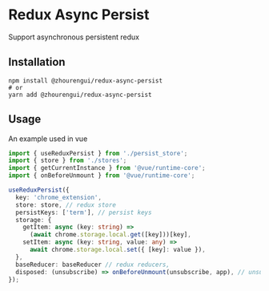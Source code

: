 # Redux Async Persist

Support asynchronous persistent redux

## Installation

```
npm install @zhourengui/redux-async-persist
# or
yarn add @zhourengui/redux-async-persist
```

## Usage

An example used in vue

```ts
import { useReduxPersist } from './persist_store';
import { store } from './stores';
import { getCurrentInstance } from '@vue/runtime-core';
import { onBeforeUnmount } from '@vue/runtime-core';

useReduxPersist({
  key: 'chrome_extension',
  store: store, // redux store
  persistKeys: ['term'], // persist keys
  storage: {
    getItem: async (key: string) =>
      (await chrome.storage.local.get([key]))[key],
    setItem: async (key: string, value: any) =>
      await chrome.storage.local.set({ [key]: value }),
  },
  baseReducer: baseReducer // redux reducers,
  disposed: (unsubscribe) => onBeforeUnmount(unsubscribe, app), // unsubscribe
});
```
